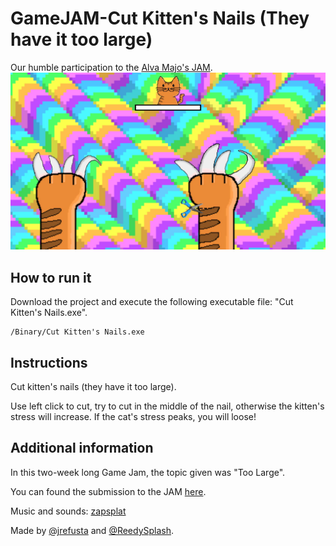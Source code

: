 # GameJAM-Cut Kitten's Nails (They have it too large)

Our humble participation to the [Alva Majo's JAM](https://itch.io/jam/tu-juego-a-juicio-jam-2021).
![](https://github.com/jrefusta/GameJAM-Cut-Kittens-Nails/blob/main/images/cat1.jpg)

## How to run it

Download the project and execute the following executable file: "Cut Kitten's Nails.exe".

```
/Binary/Cut Kitten's Nails.exe
```
## Instructions
Cut kitten's nails (they have it too large). 

Use left click to cut, try to cut in the middle of the nail, otherwise the kitten's stress will increase. If the cat's stress peaks, you will loose!

## Additional information

In this two-week long Game Jam, the topic given was "Too Large".

You can found the submission to the JAM [here](https://itch.io/jam/tu-juego-a-juicio-jam-2021/rate/1182508).

Music and sounds: [zapsplat](https://www.zapsplat.com)

Made by [@jrefusta](https://github.com/jrefusta) and [@ReedySplash](https://github.com/ReedySplash).
